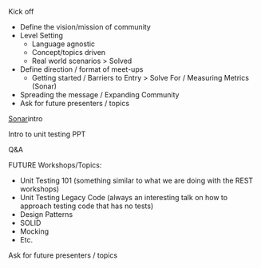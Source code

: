 
Kick off

- Define the vision/mission of community
- Level Setting
    - Language agnostic
    - Concept/topics driven
    - Real world scenarios &gt; Solved
- Define direction / format of meet-ups
    - Getting started / Barriers to Entry &gt; Solve For / Measuring Metrics (Sonar)
- Spreading the message / Expanding Community
- Ask for future presenters / topics




[Sonar](http://sonar/)intro



Intro to unit testing PPT



Q&A



FUTURE Workshops/Topics:

- Unit Testing 101 (something similar to what we are doing with the REST workshops)
- Unit Testing Legacy Code (always an interesting talk on how to approach testing code that has no tests)
- Design Patterns
- SOLID
- Mocking
- Etc.




Ask for future presenters / topics
